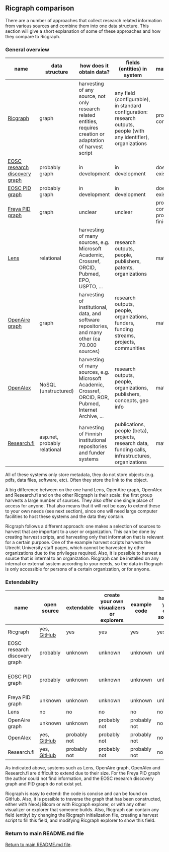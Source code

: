 ## Ricgraph comparison

There are a number of approaches that collect research related information 
from various sources and 
combine them into one data structure. This section will give a short
explanation of some of these approaches and how they compare to Ricgraph.

### General overview

| name                                                                           | data structure               | how does it obtain data?                                                                                        | fields (entities) in system                                                                                        | maturity                           |
|--------------------------------------------------------------------------------|------------------------------|-----------------------------------------------------------------------------------------------------------------|--------------------------------------------------------------------------------------------------------------------|------------------------------------|
| [Ricgraph](https://github.com/UtrechtUniversity/ricgraph)                      | graph                        | harvesting of any source, not only research related entities, requires creation or adaptation of harvest script | any field (configurable), in standard configuration: research outputs, people (with any identifier), organizations | proof of concept                   | 
| [EOSC research discovery graph](https://faircore4eosc.eu/eosc-core-components) | probably graph               | in development                                                                                                  | in development                                                                                                     | does not exist yet                 | 
| [EOSC PID graph](https://faircore4eosc.eu/eosc-core-components)                | probably graph               | in development                                                                                                  | in development                                                                                                     | does not exist yet                 | 
| [Freya PID graph](https://www.project-freya.eu/en/pid-graph/the-pid-graph)     | graph                        | unclear                                                                                                         | unclear                                                                                                            | proof of concept, project finished | 
| [Lens](https://www.lens.org)                                                   | relational                   | harvesting of many sources, e.g. Microsoft Academic, Crossref, ORCID, Pubmed, EPO, USPTO, ...                   | research outputs, people, publishers, patents, organizations                                                       | mature                             | 
| [OpenAire graph](https://graph.openaire.eu)                                    | graph                        | harvesting of institutional, data, and software repositories, and many other (ca 70.000 sources)                | research outputs, people, organizations, funders, funding streams, projects, communities                           | mature                             | 
| [OpenAlex](https://openalex.org)                                               | NoSQL (unstructured)         | harvesting of many sources, e.g. Microsoft Academic, Crossref, ORCID, ROR, Pubmed, Internet Archive, ...        | research outputs, people, organizations, publishers, concepts, geo info                                            | mature                             | 
| [Research.fi](https://research.fi/en)                                          | asp.net, probably relational | harvesting of Finnish institutional repositories and funder systems                                             | publications, people (beta), projects, research data, funding calls, infrastructures, organizations                | mature                             | 

All of these systems only store metadata, they do not store objects (e.g. pdfs, data files, software, etc).
Often they store the link to the object.

A big difference between on the one hand Lens, OpenAire graph, OpenAlex and Research.fi
and on the other Ricgraph is their scale: the first group harvests a large number of sources. 
They also offer one single place of access for anyone. 
That also means that it will not be easy to extend these to your own needs (see next section), 
since one will need large computer facilities to host these systems 
and the data they contain.

Ricgraph follows a different approach: one makes a selection of sources to harvest that are 
important to a user or organization. 
This can be done by creating harvest scripts, and harvesting
only that information that is relevant for a certain purpose. One of the example harvest
scripts harvests the Utrecht University staff pages, which cannot be harvested by other organizations
due to the privileges required. Also, it is possible to harvest a source that is internal
to an organization. 
Ricgraph can be installed on any internal or external system according to your needs,
so the data in Ricgraph is only accessible for persons of a certain organization,
or for anyone.

### Extendability

| name                          | open source                                                     | extendable   | create your own visualizers or explorers | example code | harvest your own sources | additional info                                                                  |
|-------------------------------|-----------------------------------------------------------------|--------------|------------------------------------------|--------------|--------------------------|----------------------------------------------------------------------------------|
| Ricgraph                      | yes, [GitHub](https://github.com/UtrechtUniversity/ricgraph)    | yes          | yes                                      | yes          | yes                      | [read more](https://github.com/UtrechtUniversity/ricgraph/blob/master/README.md) |
| EOSC research discovery graph | probably                                                        | unknown      | unknown                                  | unknown      | unknown                  | in development, does not exist yet                                               |
| EOSC PID graph                | probably                                                        | unknown      | unknown                                  | unknown      | unknown                  | in development, does not exist yet                                               |
| Freya PID graph               | unknown                                                         | unknown      | unknown                                  | unknown      | unknown                  | project has finished                                                             |
| Lens                          | no                                                              | no           | no                                       | no           | no                       | [read more](https://about.lens.org)                                              |
| OpenAire graph                | unknown                                                         | unknown      | probably not                             | probably not | no                       | [read more](https://graph.openaire.eu/about)                                     |
| OpenAlex                      | yes, [GitHub](https://github.com/orgs/ourresearch/repositories) | probably not | probably not                             | probably not | no                       | [read more](https://docs.openalex.org)                                           |
| Research.fi                   | yes, [GitHub](https://github.com/CSCfi)                         | probably not | probably not                             | probably not | no                       | [read more](https://research.fi/en/service-info)                                 |

As indicated above, systems such as Lens, OpenAire graph, OpenAlex and Research.fi
are difficult to extend due to their size. For the Freya PID graph the author could not find 
information, and the EOSC research discovery graph and PID graph do not exist yet.

Ricgraph is easy to extend: the code is concise and can be found on GitHub.
Also, it is possible to traverse the graph that has been constructed, either with Neo4j Bloom or
with Ricgraph explorer, or with any other visualizer or explorer that someone builds.
Also, Ricgraph can contain any field (entity) by changing the Ricgraph initialization file, 
creating a harvest script to fill this field, and modifying Ricgraph explorer to show this field.

### Return to main README.md file

[Return to main README.md file](../README.md).
